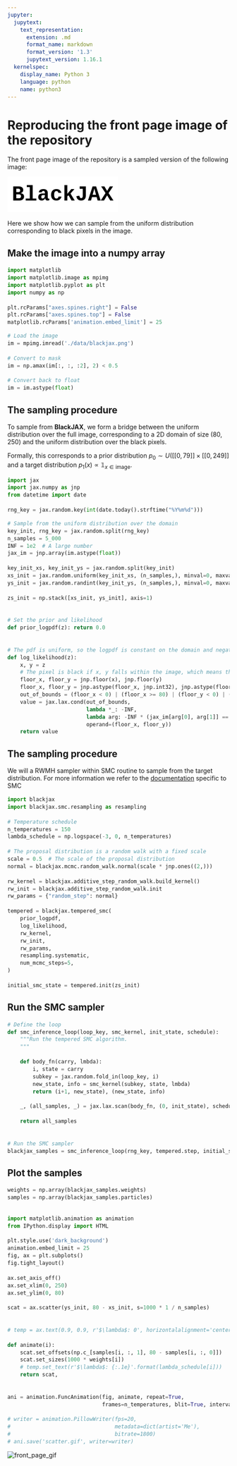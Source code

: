 ```yaml
---
jupyter:
  jupytext:
    text_representation:
      extension: .md
      format_name: markdown
      format_version: '1.3'
      jupytext_version: 1.16.1
  kernelspec:
    display_name: Python 3
    language: python
    name: python3
---
```


# Reproducing the front page image of the repository

The front page image of the repository is a sampled version of the following image:

![front_page_image](./data/blackjax.png)

Here we show how we can sample from the uniform distribution corresponding to black pixels in the image.


## Make the image into a numpy array

```python
import matplotlib
import matplotlib.image as mpimg
import matplotlib.pyplot as plt
import numpy as np

plt.rcParams["axes.spines.right"] = False
plt.rcParams["axes.spines.top"] = False
matplotlib.rcParams['animation.embed_limit'] = 25
```

```python
# Load the image
im = mpimg.imread('./data/blackjax.png')

# Convert to mask
im = np.amax(im[:, :, :2], 2) < 0.5

# Convert back to float
im = im.astype(float)
```

## The sampling procedure

To sample from **BlackJAX**, we form a bridge between the uniform distribution over the full image, corresponding to a 2D domain of size (80, 250) and the uniform distribution over the black pixels.

Formally, this corresponds to a prior distribution $p_0 \sim U([[0, 79]] \times [[0, 249]]$ and a target distribution $p_1(x) \propto \mathbb{1}_{x \in \text{image}}$.

```python
import jax
import jax.numpy as jnp
from datetime import date

rng_key = jax.random.key(int(date.today().strftime("%Y%m%d")))

```

```python
# Sample from the uniform distribution over the domain
key_init, rng_key = jax.random.split(rng_key)
n_samples = 5_000
INF = 1e2  # A large number
jax_im = jnp.array(im.astype(float))

key_init_xs, key_init_ys = jax.random.split(key_init)
xs_init = jax.random.uniform(key_init_xs, (n_samples,), minval=0, maxval=80)
ys_init = jax.random.randint(key_init_ys, (n_samples,), minval=0, maxval=250)

zs_init = np.stack([xs_init, ys_init], axis=1)


# Set the prior and likelihood
def prior_logpdf(z): return 0.0


# The pdf is uniform, so the logpdf is constant on the domain and negative infinite outside
def log_likelihood(z):
    x, y = z
    # The pixel is black if x, y falls within the image, which means that their integer part is a valid index
    floor_x, floor_y = jnp.floor(x), jnp.floor(y)
    floor_x, floor_y = jnp.astype(floor_x, jnp.int32), jnp.astype(floor_y, jnp.int32)
    out_of_bounds = (floor_x < 0) | (floor_x >= 80) | (floor_y < 0) | (floor_y >= 250)
    value = jax.lax.cond(out_of_bounds,
                         lambda *_: -INF,
                         lambda arg: -INF * (jax_im[arg[0], arg[1]] == 0),
                         operand=(floor_x, floor_y))
    return value


```

## The sampling procedure

We will a RWMH sampler within SMC routine to sample from the target distribution.
For more information we refer to the [documentation](https://blackjax-devs.github.io/sampling-book/algorithms/TemperedSMC.html) specific to SMC


```python
import blackjax
import blackjax.smc.resampling as resampling

# Temperature schedule
n_temperatures = 150
lambda_schedule = np.logspace(-3, 0, n_temperatures)

# The proposal distribution is a random walk with a fixed scale
scale = 0.5  # The scale of the proposal distribution
normal = blackjax.mcmc.random_walk.normal(scale * jnp.ones((2,)))

rw_kernel = blackjax.additive_step_random_walk.build_kernel()
rw_init = blackjax.additive_step_random_walk.init
rw_params = {"random_step": normal}

tempered = blackjax.tempered_smc(
    prior_logpdf,
    log_likelihood,
    rw_kernel,
    rw_init,
    rw_params,
    resampling.systematic,
    num_mcmc_steps=5,
)

initial_smc_state = tempered.init(zs_init)

```

## Run the SMC sampler

```python
# Define the loop
def smc_inference_loop(loop_key, smc_kernel, init_state, schedule):
    """Run the tempered SMC algorithm.
    """

    def body_fn(carry, lmbda):
        i, state = carry
        subkey = jax.random.fold_in(loop_key, i)
        new_state, info = smc_kernel(subkey, state, lmbda)
        return (i+1, new_state), (new_state, info)

    _, (all_samples, _) = jax.lax.scan(body_fn, (0, init_state), schedule)

    return all_samples


# Run the SMC sampler
blackjax_samples = smc_inference_loop(rng_key, tempered.step, initial_smc_state, lambda_schedule)
```

## Plot the samples

```python
weights = np.array(blackjax_samples.weights)
samples = np.array(blackjax_samples.particles)
```

```python

import matplotlib.animation as animation
from IPython.display import HTML

plt.style.use('dark_background')
animation.embed_limit = 25
fig, ax = plt.subplots()
fig.tight_layout()

ax.set_axis_off()
ax.set_xlim(0, 250)
ax.set_ylim(0, 80)

scat = ax.scatter(ys_init, 80 - xs_init, s=1000 * 1 / n_samples)


# temp = ax.text(0.9, 0.9, r'$\lambda$: 0', horizontalalignment='center', verticalalignment='center', transform=ax.transAxes, fontsize=15)

def animate(i):
    scat.set_offsets(np.c_[samples[i, :, 1], 80 - samples[i, :, 0]])
    scat.set_sizes(1000 * weights[i])
    # temp.set_text(r'$\lambda$: {:.1e}'.format(lambda_schedule[i]))
    return scat,


ani = animation.FuncAnimation(fig, animate, repeat=True,
                              frames=n_temperatures, blit=True, interval=100)

# writer = animation.PillowWriter(fps=20,
#                                 metadata=dict(artist='Me'),
#                                 bitrate=1800)
# ani.save('scatter.gif', writer=writer)
```

![front_page_gif](./scatter.gif)
